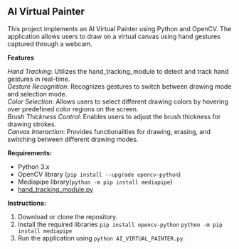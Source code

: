 ## AI Virtual Painter

This project implements an AI Virtual Painter using Python and OpenCV. The application allows users to draw on a virtual canvas using hand gestures captured through a webcam.

**Features**

*Hand Tracking*:  Utilizes the hand_tracking_module to detect and track hand gestures in real-time.<br>
*Gesture Recognition*:  Recognizes gestures to switch between drawing mode and selection mode.<br>
*Color Selection*:  Allows users to select different drawing colors by hovering over predefined color regions on the screen.<br>
*Brush Thickness Control*:  Enables users to adjust the brush thickness for drawing strokes.<br>
*Canvas Interaction*:  Provides functionalities for drawing, erasing, and switching between different drawing modes.<br>

**Requirements:**

* Python 3.x
* OpenCV library (`pip install --upgrade opencv-python`)
* Mediapipe library(`python -m pip install mediapipe`)
* [hand_tracking_module.py](hand_tracking_module.py)

**Instructions:**

1. Download or clone the repository.
2. Install the required libraries 
`pip install opencv-python`
`python -m pip install mediapipe`
4. Run the application using `python AI_VIRTUAL_PAINTER.py`.

